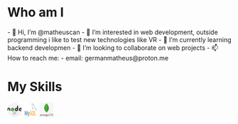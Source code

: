 <html>

  <head>
    <link rel="stylesheet" href="/styles/readme.css"/>
  </head>
 <h1>Who am I</h1>
- 👋 Hi, I’m @matheuscan
- 👀 I’m interested in web development, outside programming i like to test new technologies like VR 
- 🌱 I’m currently learning backend developmen
- 💞️ I’m looking to collaborate on web projects
- 📫 How to reach me:
- email: germanmatheus@proton.me

# My Skills

![NodeJS](/images/nodejs.png) ![MySQL](/images/mysql.png) ![MongoDB](/images/mongo.png)
</htmlk>
